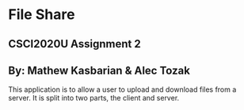 # File Share
## CSCI2020U Assignment 2
## By: Mathew Kasbarian & Alec Tozak

This application is to allow a user to upload and download files from a server. It is split into two parts, the client and server.
